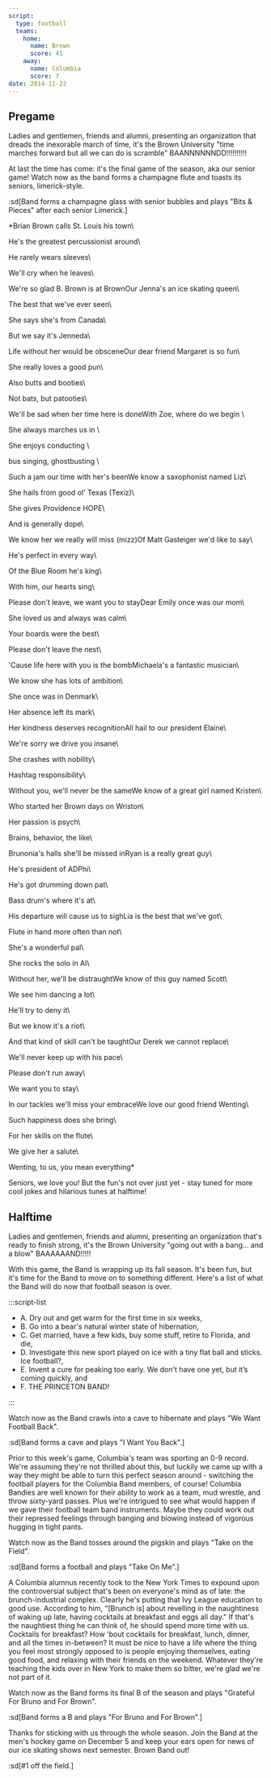 ```yaml
---
script:
  type: football
  teams:
    home:
      name: Brown
      score: 41
    away:
      name: Columbia
      score: 7
date: 2014-11-22
---
```


## Pregame

Ladies and gentlemen, friends and alumni, presenting an organization that dreads the inexorable march of time, it's the Brown University "time marches forward but all we can do is scramble" BAANNNNNNDD!!!!!!!!!!

At last the time has come: it's the final game of the season, aka our senior game! Watch now as the band forms a champagne flute and toasts its seniors, limerick-style.

:sd[Band forms a champagne glass with senior bubbles and plays "Bits & Pieces" after each senior Limerick.]

\*Brian Brown calls St. Louis his town\

He's the greatest percussionist around\

He rarely wears sleeves\

We'll cry when he leaves\

We're so glad B. Brown is at BrownOur Jenna's an ice skating queen\

The best that we've ever seen\

She says she's from Canada\

But we say it's Jenneda\

Life without her would be obsceneOur dear friend Margaret is so fun\

She really loves a good pun\

Also butts and booties\

Not bats, but patooties\

We'll be sad when her time here is doneWith Zoe, where do we begin \

She always marches us in \

She enjoys conducting \

bus singing, ghostbusting \

Such a jam our time with her's beenWe know a saxophonist named Liz\

She hails from good ol' Texas (Texiz)\

She gives Providence HOPE\

And is generally dope\

We know her we really will miss (mizz)Of Matt Gasteiger we'd like to say\

He's perfect in every way\

Of the Blue Room he's king\

With him, our hearts sing\

Please don't leave, we want you to stayDear Emily once was our mom\

She loved us and always was calm\

Your boards were the best\

Please don't leave the nest\

'Cause life here with you is the bombMichaela's a fantastic musician\

We know she has lots of ambition\

She once was in Denmark\

Her absence left its mark\

Her kindness deserves recognitionAll hail to our president Elaine\

We're sorry we drive you insane\

She crashes with nobility\

Hashtag responsibility\

Without you, we'll never be the sameWe know of a great girl named Kristen\

Who started her Brown days on Wriston\

Her passion is psych\

Brains, behavior, the like\

Brunonia's halls she'll be missed inRyan is a really great guy\

He's president of ADPhi\

He's got drumming down pat\

Bass drum's where it's at\

His departure will cause us to sighLia is the best that we've got\

Flute in hand more often than not\

She's a wonderful pal\

She rocks the solo in Al\

Without her, we'll be distraughtWe know of this guy named Scott\

We see him dancing a lot\

He'll try to deny it\

But we know it's a riot\

And that kind of skill can't be taughtOur Derek we cannot replace\

We'll never keep up with his pace\

Please don't run away\

We want you to stay\

In our tackles we'll miss your embraceWe love our good friend Wenting\

Such happiness does she bring\

For her skills on the flute\

We give her a salute\

Wenting, to us, you mean everything\*

Seniors, we love you! But the fun's not over just yet - stay tuned for more cool jokes and hilarious tunes at halftime!

## Halftime

Ladies and gentlemen, friends and alumni, presenting an organization that's ready to finish strong, it's the Brown University "going out with a bang... and a blow" BAAAAAAND!!!!!

With this game, the Band is wrapping up its fall season. It's been fun, but it's time for the Band to move on to something different. Here's a list of what the Band will do now that football season is over.

:::script-list

- A. Dry out and get warm for the first time in six weeks,
- B. Go into a bear's natural winter state of hibernation,
- C. Get married, have a few kids, buy some stuff, retire to Florida, and die,
- D. Investigate this new sport played on ice with a tiny flat ball and sticks. Ice football?,
- E. Invent a cure for peaking too early. We don't have one yet, but it’s coming quickly, and
- F. THE PRINCETON BAND!

:::

Watch now as the Band crawls into a cave to hibernate and plays "We Want Football Back".

:sd[Band forms a cave and plays "I Want You Back".]

Prior to this week's game, Columbia's team was sporting an 0-9 record. We're assuming they're not thrilled about this, but luckily we came up with a way they might be able to turn this perfect season around - switching the football players for the Columbia Band members, of course! Columbia Bandies are well known for their ability to work as a team, mud wrestle, and throw sixty-yard passes. Plus we're intrigued to see what would happen if we gave their football team band instruments. Maybe they could work out their repressed feelings through banging and blowing instead of vigorous hugging in tight pants.

Watch now as the Band tosses around the pigskin and plays "Take on the Field".

:sd[Band forms a football and plays "Take On Me".]

A Columbia alumnus recently took to the New York Times to expound upon the controversial subject that's been on everyone's mind as of late: the brunch-industrial complex. Clearly he's putting that Ivy League education to good use. According to him, "\[Brunch is] about revelling in the naughtiness of waking up late, having cocktails at breakfast and eggs all day." If that's the naughtiest thing he can think of, he should spend more time with us. Cocktails for breakfast? How 'bout cocktails for breakfast, lunch, dinner, and all the times in-between? It must be nice to have a life where the thing you feel most strongly opposed to is people enjoying themselves, eating good food, and relaxing with their friends on the weekend. Whatever they're teaching the kids over in New York to make them so bitter, we're glad we're not part of it.

Watch now as the Band forms its final B of the season and plays "Grateful For Bruno and For Brown".

:sd[Band forms a B and plays "For Bruno and For Brown".]

Thanks for sticking with us through the whole season. Join the Band at the men's hockey game on December 5 and keep your ears open for news of our ice skating shows next semester. Brown Band out!

:sd[#1 off the field.]
